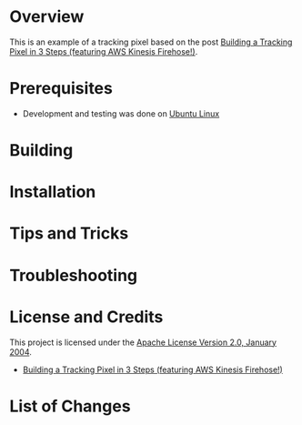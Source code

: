 # Overview
This is an example of a tracking pixel based on the post [Building a Tracking Pixel in 3 Steps (featuring AWS Kinesis Firehose!)](http://engineering.curalate.com/2016/10/19/building-a-tracking-pixel.html). 

# Prerequisites
* Development and testing was done on [Ubuntu Linux](http://www.ubuntu.com/)

# Building

# Installation

# Tips and Tricks

# Troubleshooting

# License and Credits
This project is licensed under the [Apache License Version 2.0, January 2004](http://www.apache.org/licenses/).

* [Building a Tracking Pixel in 3 Steps (featuring AWS Kinesis Firehose!)](http://engineering.curalate.com/2016/10/19/building-a-tracking-pixel.html) 

# List of Changes
